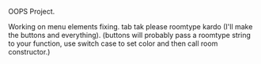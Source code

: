 OOPS Project.

Working on menu elements fixing.
tab tak please roomtype kardo (I'll make the buttons and everything).
(buttons will probably pass a roomtype string to your function, use switch case to set color and then call room constructor.)